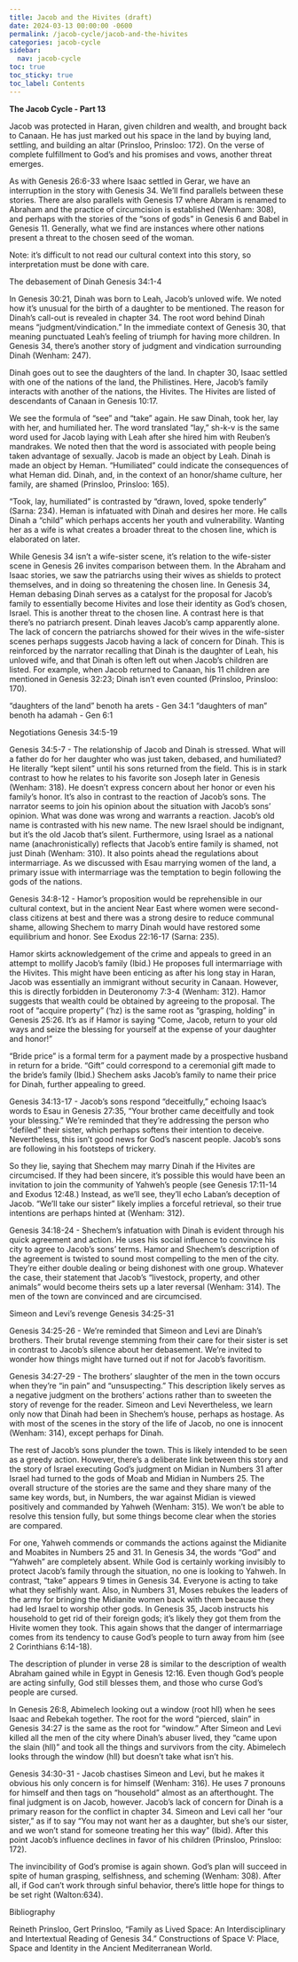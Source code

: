 ```yaml
---
title: Jacob and the Hivites (draft)
date: 2024-03-13 00:00:00 -0600
permalink: /jacob-cycle/jacob-and-the-hivites
categories: jacob-cycle
sidebar:
  nav: jacob-cycle
toc: true
toc_sticky: true
toc_label: Contents
---
```

**The Jacob Cycle - Part 13**

Jacob was protected in Haran, given children and wealth, and brought back to Canaan. He has just marked out his space in the land by buying land, settling, and building an altar (Prinsloo, Prinsloo: 172). On the verse of complete fulfillment to God’s and his promises and vows, another threat emerges.

As with Genesis 26:6-33 where Isaac settled in Gerar, we have an interruption in the story with Genesis 34. We’ll find parallels between these stories. There are also parallels with Genesis 17 where Abram is renamed to Abraham and the practice of circumcision is established (Wenham: 308), and perhaps with the stories of the “sons of gods” in Genesis 6 and Babel in Genesis 11. Generally, what we find are instances where other nations present a threat to the chosen seed of the woman.

Note: it’s difficult to not read our cultural context into this story, so interpretation must be done with care.

The debasement of Dinah
Genesis 34:1-4 

In Genesis 30:21, Dinah was born to Leah, Jacob’s unloved wife. We noted how it’s unusual for the birth of a daughter to be mentioned. The reason for Dinah’s call-out is revealed in chapter 34. The root word behind Dinah means “judgment/vindication.” In the immediate context of Genesis 30, that meaning punctuated Leah’s feeling of triumph for having more children. In Genesis 34, there’s another story of judgment and vindication surrounding Dinah (Wenham: 247).

Dinah goes out to see the daughters of the land. In chapter 30, Isaac settled with one of the nations of the land, the Philistines. Here, Jacob’s family interacts with another of the nations, the Hivites. The Hivites are listed of descendants of Canaan in Genesis 10:17. 

We see the formula of “see” and “take” again. He saw Dinah, took her, lay with her, and humiliated her. The word translated “lay,” sh-k-v is the same word used for Jacob laying with Leah after she hired him with Reuben’s mandrakes. We noted then that the word is associated with people being taken advantage of sexually. Jacob is made an object by Leah. Dinah is made an object by Heman. “Humiliated” could indicate the consequences of what Heman did. Dinah, and, in the context of an honor/shame culture, her family, are shamed  (Prinsloo, Prinsloo: 165).

“Took, lay, humiliated” is contrasted by “drawn, loved, spoke tenderly” (Sarna: 234). Heman is infatuated with Dinah and desires her more. He calls Dinah a “child” which perhaps accents her youth and vulnerability. Wanting her as a wife is what creates a broader threat to the chosen line, which is elaborated on later.

While Genesis 34 isn’t a wife-sister scene, it’s relation to the wife-sister scene in Genesis 26 invites comparison between them. In the Abraham and Isaac stories, we saw the patriarchs using their wives as shields to protect themselves, and in doing so threatening the chosen line. In Genesis 34, Heman debasing Dinah serves as a catalyst for the proposal for Jacob’s family to essentially become Hivites and lose their identity as God’s chosen, Israel. This is another threat to the chosen line. A contrast here is that there’s no patriarch present. Dinah leaves Jacob’s camp apparently alone. The lack of concern the patriarchs showed for their wives in the wife-sister scenes perhaps suggests Jacob having a lack of concern for Dinah. This is reinforced by the narrator recalling that Dinah is the daughter of Leah, his unloved wife, and that Dinah is often left out when Jacob’s children are listed. For example, when Jacob returned to Canaan, his 11 children are mentioned in Genesis 32:23; Dinah isn’t even counted (Prinsloo, Prinsloo: 170).

“daughters of the land” benoth ha arets - Gen 34:1
“daughters of man” benoth ha adamah - Gen 6:1 

Negotiations
Genesis 34:5-19

Genesis 34:5-7 - The relationship of Jacob and Dinah is stressed. What will a father do for her daughter who was just taken, debased, and humiliated? He literally “kept silent” until his sons returned from the field. This is in stark contrast to how he relates to his favorite son Joseph later in Genesis (Wenham: 318). He doesn’t express concern about her honor or even his family’s honor. It’s also in contrast to the reaction of Jacob’s sons. The narrator seems to join his opinion about the situation with Jacob’s sons’ opinion. What was done was wrong and warrants a reaction. Jacob’s old name is contrasted with his new name. The new Israel should be indignant, but it’s the old Jacob that’s silent. Furthermore, using Israel as a national name (anachronistically) reflects that Jacob’s entire family is shamed, not just Dinah (Wenham: 310). It also points ahead the regulations about intermarriage. As we discussed with Esau marrying women of the land, a primary issue with intermarriage was the temptation to begin following the gods of the nations.

Genesis 34:8-12 - Hamor’s proposition would be reprehensible in our cultural context, but in the ancient Near East where women were second-class citizens at best and there was a strong desire to reduce communal shame, allowing Shechem to marry Dinah would have restored some equilibrium and honor. See Exodus 22:16-17 (Sarna: 235).

Hamor skirts acknowledgement of the crime and appeals to greed in an attempt to mollify Jacob’s family (Ibid.) He proposes full intermarriage with the Hivites. This might have been enticing as after his long stay in Haran, Jacob was essentially an immigrant without security in Canaan. However, this is directly forbidden in Deuteronomy 7:3-4 (Wenham: 312). Hamor suggests that wealth could be obtained by agreeing to the proposal. The root of “acquire property” (‘hz) is the same root as “grasping, holding” in Genesis 25:26. It’s as if Hamor is saying “Come, Jacob, return to your old ways and seize the blessing for yourself at the expense of your daughter and honor!”

“Bride price” is a formal term for a payment made by a prospective husband in return for a bride. “Gift” could correspond to a ceremonial gift made to the bride’s family (Ibid.) Shechem asks Jacob’s family to name their price for Dinah, further appealing to greed.

Genesis 34:13-17 - Jacob’s sons respond “deceitfully,” echoing Isaac’s words to Esau in Genesis 27:35, “Your brother came deceitfully and took your blessing.” We’re reminded that they’re addressing the person who “defiled” their sister, which perhaps softens their intention to deceive. Nevertheless, this isn’t good news for God’s nascent people. Jacob’s sons are following in his footsteps of trickery.

So they lie, saying that Shechem may marry Dinah if the Hivites are circumcised. If they had been sincere, it’s possible this would have been an invitation to join the community of Yahweh’s people (see Genesis 17:11-14 and Exodus 12:48.) Instead, as we’ll see, they’ll echo Laban’s deception of Jacob. “We’ll take our sister” likely implies a forceful retrieval, so their true intentions are perhaps hinted at (Wenham: 312).

Genesis 34:18-24 - Shechem’s infatuation with Dinah is evident through his quick agreement and action. He uses his social influence to convince his city to agree to Jacob’s sons’ terms. Hamor and Shechem’s description of the agreement is twisted to sound most compelling to the men of the city. They’re either double dealing or being dishonest with one group. Whatever the case, their statement that Jacob’s “livestock, property, and other animals” would become theirs sets up a later reversal (Wenham: 314). The men of the town are convinced and are circumcised. 

Simeon and Levi’s revenge
Genesis 34:25-31

Genesis 34:25-26 - We’re reminded that Simeon and Levi are Dinah’s brothers. Their brutal revenge stemming from their care for their sister is set in contrast to Jacob’s silence about her debasement. We’re invited to wonder how things might have turned out if not for Jacob’s favoritism.

Genesis 34:27-29 - The brothers’ slaughter of the men in the town occurs when they’re “in pain” and “unsuspecting.” This description likely serves as a negative judgment on the brothers’ actions rather than to sweeten the story of revenge for the reader. Simeon and Levi  Nevertheless, we learn only now that Dinah had been in Shechem’s house, perhaps as hostage. As with most of the scenes in the story of the life of Jacob, no one is innocent  (Wenham: 314), except perhaps for Dinah.

The rest of Jacob’s sons plunder the town. This is likely intended to be seen as a greedy action. However, there’s a deliberate link between this story and the story of Israel executing God’s judgment on Midian in Numbers 31 after Israel had turned to the gods of Moab and Midian in Numbers 25. The overall structure of the stories are the same and they share many of the same key words, but, in Numbers, the war against Midian is viewed positively and commanded by Yahweh (Wenham: 315). We won’t be able to resolve this tension fully, but some things become clear when the stories are compared.

For one, Yahweh commends or commands the actions against the Midianite and Moabites in Numbers 25 and 31. In Genesis 34, the words “God” and “Yahweh” are completely absent. While God is certainly working invisibly to protect Jacob’s family through the situation, no one is looking to Yahweh. In contrast, “take” appears 9 times in Genesis 34. Everyone is acting to take what they selfishly want. Also, in Numbers 31, Moses rebukes the leaders of the army for bringing the Midianite women back with them because they had led Israel to worship other gods. In Genesis 35, Jacob instructs his household to get rid of their foreign gods; it’s likely they got them from the Hivite women they took. This again shows that the danger of intermarriage comes from its tendency to cause God’s people to turn away from him (see 2 Corinthians 6:14-18).

The description of plunder in verse 28 is similar to the description of wealth Abraham gained while in Egypt in Genesis 12:16. Even though God’s people are acting sinfully, God still blesses them, and those who curse God’s people are cursed.

In Genesis 26:8, Abimelech looking out a window (root hll) when he sees Isaac and Rebekah together. The root for the word “pierced, slain” in Genesis 34:27 is the same as the root for “window.” After Simeon and Levi killed all the men of the city where Dinah’s abuser lived, they “came upon the slain (hll)” and took all the things and survivors from the city. Abimelech looks through the window (hll) but doesn’t take what isn’t his.

Genesis 34:30-31 - Jacob chastises Simeon and Levi, but he makes it obvious his only concern is for himself (Wenham: 316). He uses 7 pronouns for himself and then tags on “household” almost as an afterthought. The final judgment is on Jacob, however. Jacob’s lack of concern for Dinah is a primary reason for the conflict in chapter 34. Simeon and Levi call her “our sister,” as if to say  “You may not want her as a daughter, but she’s our sister, and we won’t stand for someone treating her this way” (Ibid). After this point Jacob’s influence declines in favor of his children (Prinsloo, Prinsloo: 172).

The invincibility of God’s promise is again shown. God’s plan will succeed in spite of human grasping, selfishness, and scheming (Wenham: 308). After all, if God can’t work through sinful behavior, there’s little hope for things to be set right (Walton:634).

Bibliography

Reineth Prinsloo, Gert Prinsloo, “Family as Lived Space: An Interdisciplinary and Intertextual Reading of Genesis 34.” Constructions of Space V: Place, Space and Identity in the Ancient Mediterranean World.  

